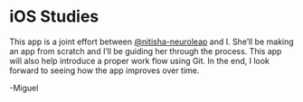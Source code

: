 # iOS Studies
This app is a joint effort between [@nitisha-neuroleap](https://github.com/nitisha-neuroleap) and I. She’ll be making an app from scratch and I’ll be guiding her through the process. This app will also help introduce a proper work flow using Git. In the end, I look forward to seeing how the app improves over time.

-Miguel
